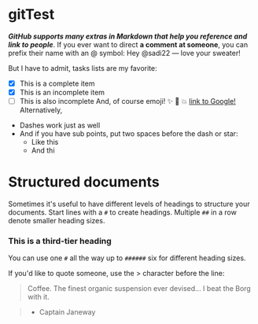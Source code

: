 # gitTest
***GitHub supports many extras in Markdown that help you reference and link to people***. If you ever want to direct **a comment at someone**, you can prefix their name with an @ symbol: Hey @sadi22 — love your sweater!

But I have to admit, tasks lists are my favorite:

- [x] This is a complete item
- [x] This is an incomplete item
- [ ] This is also incomplete 
And, of course emoji! :sparkles: :camel: :boom:
[link to Google!](http://google.com)
Alternatively,

- Dashes work just as well
- And if you have sub points, put two spaces before the dash or star:
  - Like this
  - And thi

# Structured documents

Sometimes it's useful to have different levels of headings to structure your documents. Start lines with a `#` to create headings. Multiple `##` in a row denote smaller heading sizes.

### This is a third-tier heading

You can use  one `#` all the way up to `######` six for different heading sizes.

If you'd like to quote someone, use the > character before the line:

> Coffee. The finest organic suspension ever devised... 
I beat the Borg with it.

> - Captain Janeway

